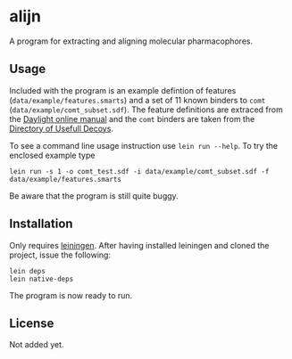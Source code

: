 # alijn

A program for extracting and aligning molecular pharmacophores.

## Usage

Included with the program is an example defintion of features (`data/example/features.smarts`) and a set of 11 known binders to `comt` (`data/example/comt_subset.sdf`).
The feature definitions are extraced from the [Daylight online manual](http://www.daylight.com/dayhtml_tutorials/languages/smarts/smarts_examples.html) and the `comt` binders are taken from the [Directory of Usefull Decoys](http://dud.docking.org/r2/).

To see a command line usage instruction use `lein run --help`.
To try the enclosed example type

    lein run -s 1 -o comt_test.sdf -i data/example/comt_subset.sdf -f data/example/features.smarts

Be aware that the program is still quite buggy.

## Installation

Only requires [leiningen](http://github.com/technomancy/leiningen).
After having installed leiningen and cloned the project, issue the following:

    lein deps
    lein native-deps

The program is now ready to run.

## License

Not added yet.
